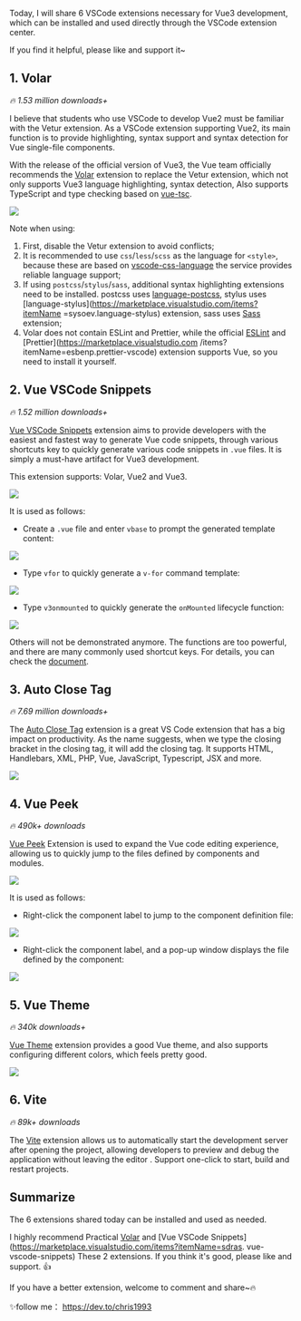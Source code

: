 Today, I will share 6 VSCode extensions necessary for Vue3 development, which can be installed and used directly through the VSCode extension center.

If you find it helpful, please like and support it~

## 1. Volar

*🔥 1.53 million downloads+*

I believe that students who use VSCode to develop Vue2 must be familiar with the Vetur extension. As a VSCode extension supporting Vue2, its main function is to provide highlighting, syntax support and syntax detection for Vue single-file components.

With the release of the official version of Vue3, the Vue team officially recommends the [Volar](https://marketplace.visualstudio.com/items?itemName=Vue.volar) extension to replace the Vetur extension, which not only supports Vue3 language highlighting, syntax detection, Also supports TypeScript and type checking based on [vue-tsc](https://github.com/johnsoncodehk/volar/tree/master/packages/vue-tsc).

![](https://files.mdnice.com/user/5763/77517dc8-667c-41f6-9aa1-dd15ae86e67e.png)


Note when using:

1. First, disable the Vetur extension to avoid conflicts;
2. It is recommended to use `css`/`less`/`scss` as the language for `<style>`, because these are based on [vscode-css-language](https://github.com/microsoft/vscode-css-languageservice ) the service provides reliable language support;
3. If using `postcss`/`stylus`/`sass`, additional syntax highlighting extensions need to be installed. postcss uses [language-postcss](https://marketplace.visualstudio.com/items?itemName=cpylua.language-postcss), stylus uses [language-stylus](https://marketplace.visualstudio.com/items?itemName =sysoev.language-stylus) extension, sass uses [Sass](https://marketplace.visualstudio.com/items?itemName=Syler.sass-indented) extension;
4. Volar does not contain ESLint and Prettier, while the official [ESLint](https://marketplace.visualstudio.com/items?itemName=dbaeumer.vscode-eslint) and [Prettier](https://marketplace.visualstudio.com /items?itemName=esbenp.prettier-vscode) extension supports Vue, so you need to install it yourself.

## 2. Vue VSCode Snippets

*🔥 1.52 million downloads+*

[Vue VSCode Snippets](https://marketplace.visualstudio.com/items?itemName=sdras.vue-vscode-snippets) extension aims to provide developers with the easiest and fastest way to generate Vue code snippets, through various shortcuts key to quickly generate various code snippets in `.vue` files. It is simply a must-have artifact for Vue3 development.

This extension supports: Volar, Vue2 and Vue3.

![](https://files.mdnice.com/user/5763/1ee85c86-16a1-4fdd-b26b-2adf71c6896d.png)


It is used as follows:

- Create a `.vue` file and enter `vbase` to prompt the generated template content:

![](https://files.mdnice.com/user/5763/e2c72470-1283-4acc-b22b-45696d39bc17.png)


- Type `vfor` to quickly generate a `v-for` command template:

![](https://files.mdnice.com/user/5763/eb8be205-52cf-45dc-a54d-229a47695441.png)


- Type `v3onmounted` to quickly generate the `onMounted` lifecycle function:

![](https://files.mdnice.com/user/5763/bb7f80b8-e0eb-4aab-a73b-2e21eb3a5586.png)


Others will not be demonstrated anymore. The functions are too powerful, and there are many commonly used shortcut keys. For details, you can check the [document](https://marketplace.visualstudio.com/items?itemName=sdras.vue-vscode-snippets).

## 3. Auto Close Tag

*🔥 7.69 million downloads+*

The [Auto Close Tag](https://marketplace.visualstudio.com/items?itemName=formulahendry.auto-close-tag) extension is a great VS Code extension that has a big impact on productivity. As the name suggests, when we type the closing bracket in the closing tag, it will add the closing tag. It supports HTML, Handlebars, XML, PHP, Vue, JavaScript, Typescript, JSX and more.

![](https://files.mdnice.com/user/5763/bf489487-693d-4b6e-aabe-e87871bd1b35.png)


## 4. Vue Peek

*🔥 490k+ downloads*

[Vue Peek](https://marketplace.visualstudio.com/items?itemName=darofuzinato.vue-peek) Extension is used to expand the Vue code editing experience, allowing us to quickly jump to the files defined by components and modules.

![](https://files.mdnice.com/user/5763/53060a2c-a2e2-4b5f-98b0-5770c7246a76.png)


It is used as follows:

- Right-click the component label to jump to the component definition file:

![](https://files.mdnice.com/user/5763/bd8364a2-a5de-427c-9893-aa71dbfe6a74.png)


- Right-click the component label, and a pop-up window displays the file defined by the component:

![](https://files.mdnice.com/user/5763/aa7b19cf-2054-4ff5-8c47-b3bba8609d4b.png)


## 5. Vue Theme

*🔥 340k downloads+*

[Vue Theme](https://marketplace.visualstudio.com/items?itemName=mariorodeghiero.vue-theme) extension provides a good Vue theme, and also supports configuring different colors, which feels pretty good.

![](https://files.mdnice.com/user/5763/29ba2f96-e4e4-4836-8e59-850036a27b1c.png)


## 6. Vite

*🔥 89k+ downloads*

The [Vite](https://marketplace.visualstudio.com/items?itemName=antfu.vite) extension allows us to automatically start the development server after opening the project, allowing developers to preview and debug the application without leaving the editor . Support one-click to start, build and restart projects.



## Summarize

The 6 extensions shared today can be installed and used as needed.

I highly recommend Practical [Volar](https://marketplace.visualstudio.com/items?itemName=Vue.volar) and [Vue VSCode Snippets](https://marketplace.visualstudio.com/items?itemName=sdras. vue-vscode-snippets) These 2 extensions.
If you think it's good, please like and support. 👍

If you have a better extension, welcome to comment and share~🔥

✨follow me： https://dev.to/chris1993